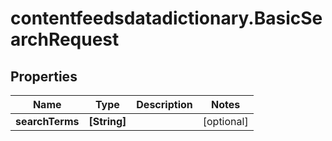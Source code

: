 # contentfeedsdatadictionary.BasicSearchRequest

## Properties

Name | Type | Description | Notes
------------ | ------------- | ------------- | -------------
**searchTerms** | **[String]** |  | [optional] 


